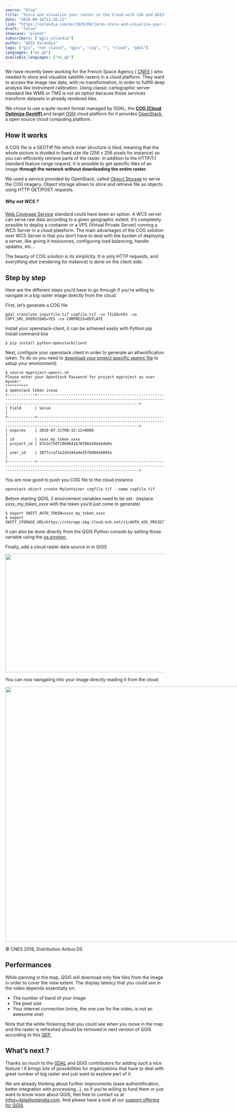 ```yaml
---
source: "blog"
title: "Store and visualize your raster in the Cloud with COG and QGIS"
date: "2020-09-14T11:20:12"
link: "https://oslandia.com/en/2020/09/14/en-store-and-visualize-your-raster-in-the-cloud-with-cog-and-qgis/"
draft: "false"
showcase: "planet"
subscribers: ["qgis_oslandia"]
author: "QGIS Oslandia"
tags: ["gis", "non classé", "qgis", "sig", "", "cloud", "gdal"]
languages: ["en_gb"]
available_languages: ["en_gb"]
---
```


<p>We have recently been working for the French Space Agency ( <a href="https://www.cnes.fr/">CNES</a> ) who needed to store and visualize satellite rasters in a cloud platform. They want to access the image raw data, with no transformation, in order to fullfill deep analysis like instrument calibration. Using classic cartographic server standard like WMS or TMS is not an option because those services transform datasets in already rendered tiles.</p>
<p>We chose to use a quite recent format managed by GDAL, the <a href="https://www.cogeo.org/"><strong>COG (Cloud Optimize Geotiff) </strong></a>and target <a href="https://www.ovhcloud.com">OVH</a> cloud platform for it provides <a href="https://www.openstack.org/">OpenStack</a>, a open source cloud computing platform.</p>
<h2>How it works</h2>
<p>A COG file is a GEOTiff file which inner structure is tiled, meaning that the whole picture is divided in fixed size tile (256 x 256 pixels for instance) so you can efficiently retrieve parts of the raster. In addition to the HTTP/1.1 standard feature <em>range request, </em>it is possible to get specific tiles of an image <strong>through the network without downloading the entire raster</strong>.</p>
<p>We used a service provided by OpenStack, called <a href="https://en.wikipedia.org/wiki/Object_storage">Object Storage</a> to serve the COG imagery. Object storage allows to store and retrieve file as objects using HTTP GET/POST requests.</p>
<h5>Why not WCS ?</h5>
<p><a href="https://www.ogc.org/standards/wcs">Web Coverage Service</a> standard could have been an option. A WCS server can serve raw data according to a given geographic extent. It&#8217;s completely possible to deploy a container or a VPS (Virtual Private Server) running a WCS Server in a cloud plateform. The main advantages of the COG solution over WCS Server is that you don&#8217;t have to deal with the burden of deploying a server, like giving it ressources, configuring load balancing, handle updates, etc&#8230;</p>
<p>The beauty of COG solution is its simplicity. It is only HTTP requests, and everything else (rendering for instance) is done on the client side.</p>
<h2>Step by step</h2>
<p>Here are the different steps you&#8217;d have to go through if you&#8217;re willing to navigate in a big raster image directly from the cloud.</p>
<p>First, let&#8217;s generate a COG file</p>
<div class="code-embed-wrapper"> <pre class="language-bash code-embed-pre"><code class="language-bash code-embed-code">gdal_translate inputfile.tif cogfile.tif -co TILED=YES -co COPY_SRC_OVERVIEWS=YES -co COMPRESS=DEFLATE</code></pre> <div class="code-embed-infos"> </div> </div>
<p>Install your openstack-client, it can be achieved easily with Python pip install command line</p>
<div class="code-embed-wrapper"> <pre class="language-bash code-embed-pre"><code class="language-bash code-embed-code">$ pip install python-openstackclient</code></pre> <div class="code-embed-infos"> </div> </div>
<p>Next, configure your openstack client in order to generate an athentification token. To do so you need to <a href="https://help.dreamhost.com/hc/en-us/articles/228047207-How-to-download-your-DreamCompute-openrc-file">download your project specific openrc file</a> to setup your environment)</p>
<div class="code-embed-wrapper"> <pre class="language-bash code-embed-pre"><code class="language-bash code-embed-code">$ source myproject-openrc.sh
Please enter your OpenStack Password for project myproject as user myuser:
**********
$ openstack token issue                                 
+------------+-----------------------------------------------------------------------------------------------------------------------------------------------------------------------------------------+
| Field      | Value                                                                                                                                                                                   |
+------------+-----------------------------------------------------------------------------------------------------------------------------------------------------------------------------------------+
| expires    | 2020-07-21T08:15:12+0000                                                                                                                                                                |
| id         | xxxx_my_token_xxxx
| project_id | 97e2e750f1904b41b76f80a50dabde0a                                                                                                                                                        |
| user_id    | 18f7ccaf1a2d4344a4e35f0d84eb065e                                                                                                                                                        |
+------------+-----------------------------------------------------------------------------------------------------------------------------------------------------------------------------------------+</code></pre> <div class="code-embed-infos"> </div> </div>
<p>You are now good to push you COG file to the cloud instance</p>
<div class="code-embed-wrapper"> <pre class="language-bash code-embed-pre"><code class="language-bash code-embed-code">openstack object create MyContainer cogfile.tif --name cogfile.tif</code></pre> <div class="code-embed-infos"> </div> </div>
<p>Before starting QGIS, 2 environment variables need to be set.  (replace <em>xxxx_my_token_xxxx</em> with the token you&#8217;d just come to generate)</p>
<div class="code-embed-wrapper"> <pre class="language-bash code-embed-pre"><code class="language-bash code-embed-code">$ export SWIFT_AUTH_TOKEN=xxxx_my_token_xxxx
$ export SWIFT_STORAGE_URL=https://storage.sbg.cloud.ovh.net/v1/AUTH_$OS_PROJECT_ID</code></pre> <div class="code-embed-infos"> </div> </div>
<p>It can also be done directly from the QGIS Python console by setting those variable using the <a href="https://docs.python.org/3/library/os.html#os.environ"><em>os.environ.</em></a></p>
<p>Finally, add a cloud raster data source in in QGIS</p>
<p><img alt="" class="size-full wp-image-5822 aligncenter" height="373" src="https://oslandia.com/wp-content/uploads/2020/07/cog_source.png" width="882" /></p>
<p>You can now navigating into your image directly reading it from the cloud</p>
<div class="wp-caption aligncenter" id="attachment_5823" style="width: 1138px;"><img alt="" class="wp-image-5823 size-full" height="804" src="https://oslandia.com/wp-content/uploads/2020/07/democog.gif" width="1128" /><p class="wp-caption-text">© CNES 2018, Distribution Airbus DS</p></div>
<h2>Performances</h2>
<p>While panning in the map, QGIS will download only few tiles from the image in order to cover the view extent. The display latency that you could see in the video depends essentially on:</p>
<ul>
<li>The number of band of your image</li>
<li>The pixel size</li>
<li>Your internet connection (mine, the one use for the video, is not an awesome one)</li>
</ul>
<p>Note that the white flickering that you could see when you move in the map and the raster is refreshed should be removed in next version of QGIS according to this <a href="https://github.com/qgis/QGIS-Enhancement-Proposals/issues/181">QEP.</a></p>
<h2>What&#8217;s next ?</h2>
<p>Thanks so much to the <a href="https://gdal.org/">GDAL</a> and QGIS contributors for adding such a nice feature ! It brings lots of possibilities for organizations that have to deal with great number of big raster and just want to explore part of it.</p>
<p>We are already thinking about further improvments (ease authentification, better integration with processing&#8230;), so if you&#8217;re willing to fund them or just want to know more about QGIS, feel free to contact us at <a href="mailto:infos+data@oslandia.com">infos+data@oslandia.com</a>. And please have a look at our <a href="https://qgis.oslandia.com">support offering for QGIS</a>.</p>
